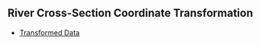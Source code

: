 ## River Cross-Section Coordinate Transformation

- [Transformed Data](<https://drive.google.com/file/d/1UfhgsFxN-U3cHAyouYAka-wUa8hUwoT8/view?usp=sharing>)